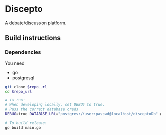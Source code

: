# Discepto
A debate/discussion platform.

## Build instructions
### Dependencies
You need
- go
- postgresql

```bash
git clone $repo_url
cd $repo_url

# To run:
# When developing locally, set DEBUG to true.
# Pass the correct database creds
DEBUG=true DATABASE_URL="postgres://user:passwd@localhost/disceptoDb" go run cmd/discepto/main.go

# To build release:
go build main.go
```
